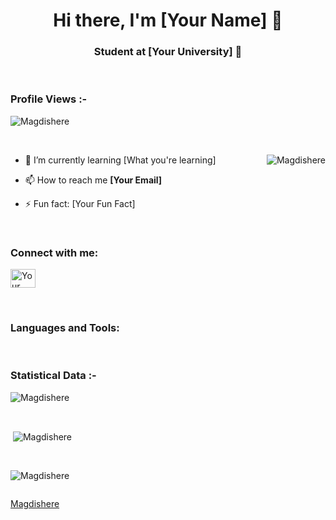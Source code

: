 <h1 align="center">Hi there, I'm [Your Name] 👋</h1>
<h3 align="center">Student at [Your University] 🌟</h3>

<br>

<p align="right">
  <h3>Profile Views :-</h3> 
  <img src="https://komarev.com/ghpvc/?username=Magdishere&label=Profile%20views&color=0e75b6&style=flat"
    alt="Magdishere" /> 
</p>

<br>

<p><img align="right" src="[Your Animated GIF URL]" alt="Magdishere" /></p>

- 🌱 I’m currently learning [What you're learning]

- 📫 How to reach me **[Your Email]**

- ⚡ Fun fact: [Your Fun Fact]

<br>

<h3 align="left">Connect with me:</h3>
<p align="left">
  <a href="[Your LinkedIn URL]" target="blank">
    <img align="center" src="[LinkedIn Icon URL]" alt="Your Name" height="30" width="40" />
  </a>
  <!-- Add more social media links as needed -->
</p>

<br>

<h3 align="left">Languages and Tools:</h3>
<p align="left">
  <!-- Add icons and links to the programming languages and tools you use -->
</p>

<br>

<h3>Statistical Data :-</h3>
<p><img align="center"
    src="https://github-readme-stats.vercel.app/api/top-langs?username=Magdishere&show_icons=true&locale=en&bg_color=0d1117&text_color=ffffff&layout=compact"
    alt="Magdishere" 
    bg_color="#808080"/>
</p>

<br>

<p>&nbsp;<img align="center" src="https://github-readme-stats.vercel.app/api?username=Magdishere&show_icons=true&locale=en&bg_color=0d1117&text_color=ffffff&repo=convoychat"
    alt="Magdishere" /></p>

<br>

<p><img align="center" src="https://github-readme-streak-stats.herokuapp.com/?user=Magdishere&theme=dark&background=0d1117&date_format=M%20j%5B%2C%20Y%5D" alt="Magdishere" /></p>
      
<p align="left"> <a href="https://twitter.com/" target="blank">
  <img src="https://img.shields.io/twitter/follow/?logo=twitter&style=for-the-badge" alt="" />
</a> </p>

[Magdishere](https://github.com/Magdishere)
